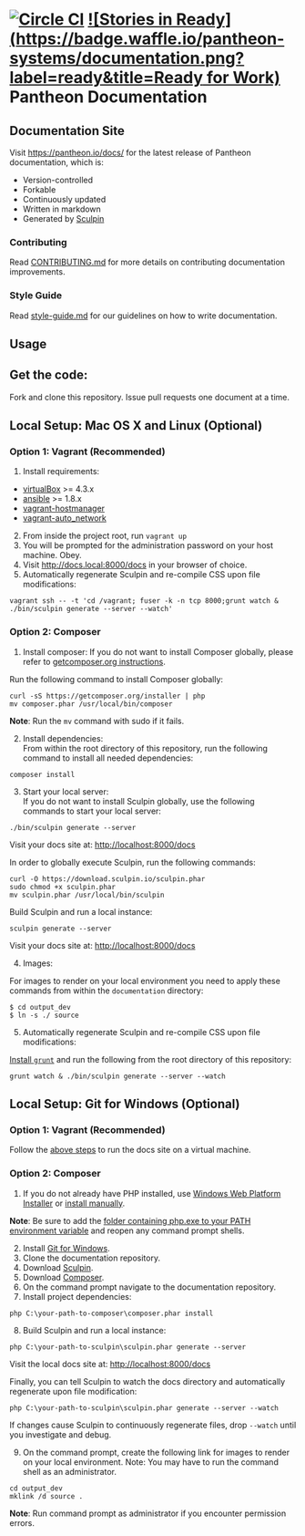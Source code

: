 [![Circle CI](https://circleci.com/gh/pantheon-systems/documentation.svg?style=svg)](https://circleci.com/gh/pantheon-systems/documentation)
[![Stories in Ready](https://badge.waffle.io/pantheon-systems/documentation.png?label=ready&title=Ready for Work)](https://waffle.io/pantheon-systems/documentation)
Pantheon Documentation
======================

Documentation Site
------------------

Visit https://pantheon.io/docs/ for the latest release of Pantheon documentation, which is:

-   Version-controlled
-   Forkable
-   Continuously updated
-   Written in markdown
-   Generated by [Sculpin](https://sculpin.io/)

### Contributing

Read [CONTRIBUTING.md](<CONTRIBUTING.md>) for more details on contributing
documentation improvements.

### Style Guide

Read [style-guide.md](<style-guide.md>) for our guidelines on how to write
documentation.

Usage
-----
## Get the code:
Fork and clone this repository. Issue pull requests one document at a time.

## Local Setup: Mac OS X and Linux (Optional)

### Option 1: Vagrant (Recommended)
1. Install requirements:
 * [virtualBox](https://www.virtualbox.org/wiki/Downloads) >= 4.3.x
 * [ansible](http://docs.ansible.com/ansible/intro_installation.html#installing-the-control-machine) >= 1.8.x
 * [vagrant-hostmanager](https://github.com/smdahlen/vagrant-hostmanager)
 * [vagrant-auto_network](https://github.com/oscar-stack/vagrant-auto_network)
2. From inside the project root, run `vagrant up`
3. You will be prompted for the administration password on your host machine. Obey.
4. Visit <http://docs.local:8000/docs> in your browser of choice.
5. Automatically regenerate Sculpin and re-compile CSS upon file modifications:

 ```
 vagrant ssh -- -t 'cd /vagrant; fuser -k -n tcp 8000;grunt watch & ./bin/sculpin generate --server --watch'
 ```

### Option 2: Composer
1. Install composer:
 If you do not want to install Composer globally, please refer to [getcomposer.org instructions](https://getcomposer.org/doc/00-intro.md#installation-linux-unix-osx).

 Run the following command to install Composer globally:  
  ```
 curl -sS https://getcomposer.org/installer | php
 mv composer.phar /usr/local/bin/composer
 ```
 **Note**: Run the `mv` command with sudo if it fails.

2. Install dependencies:  
 From within the root directory of this repository, run the following command to install all needed dependencies:  
 ```
 composer install
 ```  

3. Start your local server:  
 If you do not want to install Sculpin globally, use the following commands to start your local server:  
 ```
 ./bin/sculpin generate --server
 ```  
 Visit your docs site at: <http://localhost:8000/docs>  

 In order to globally execute Sculpin, run the following commands:  
 ```
 curl -O https://download.sculpin.io/sculpin.phar
 sudo chmod +x sculpin.phar
 mv sculpin.phar /usr/local/bin/sculpin
 ```

 Build Sculpin and run a local instance:

 ```
 sculpin generate --server
 ```
 Visit your docs site at: <http://localhost:8000/docs>

4. Images:

  For images to render on your local environment you need to apply these commands from within the `documentation` directory:


   ```
   $ cd output_dev
   $ ln -s ./ source
   ```

5. Automatically regenerate Sculpin and re-compile CSS upon file modifications:

 [Install `grunt`](http://gruntjs.com/getting-started) and run the following from the root directory of this repository:

 ```
 grunt watch & ./bin/sculpin generate --server --watch
 ```

## Local Setup: Git for Windows (Optional)

### Option 1: Vagrant (Recommended)
Follow the [above steps](#option-1-vagrant-recommended) to run the docs site on a virtual machine.

### Option 2: Composer

1. If you do not already have PHP installed, use [Windows Web Platform Installer](https://www.microsoft.com/web/gallery/install.aspx?appid=PHP56) or [install manually](http://php.net/manual/en/install.windows.manual.php).

 **Note**: Be sure to add the [folder containing php.exe to your PATH environment variable](http://php.net/manual/en/faq.installation.php#faq.installation.addtopath) and reopen any command prompt shells.

2. Install [Git for Windows](https://git-for-windows.github.io/).
3. Clone the documentation repository.
4. Download [Sculpin](https://download.sculpin.io/sculpin.phar).
5. Download [Composer](https://getcomposer.org/composer.phar).
6. On the command prompt navigate to the documentation repository.
7. Install project dependencies:

 ```
 php C:\your-path-to-composer\composer.phar install
 ```

8. Build Sculpin and run a local instance:

 ```
 php C:\your-path-to-sculpin\sculpin.phar generate --server
 ```

 Visit the local docs site at: <http://localhost:8000/docs>

 Finally, you can tell Sculpin to watch the docs directory and automatically
 regenerate upon file modification:

 ```
 php C:\your-path-to-sculpin\sculpin.phar generate --server --watch
 ```

 If changes cause Sculpin to continuously regenerate files, drop `--watch` until you investigate and debug.

9. On the command prompt, create the following link for images to render on your local environment. Note: You may have to run the command shell as an administrator.

 ```
 cd output_dev
 mklink /d source .
 ```

 **Note**: Run command prompt as administrator if you encounter permission errors.
